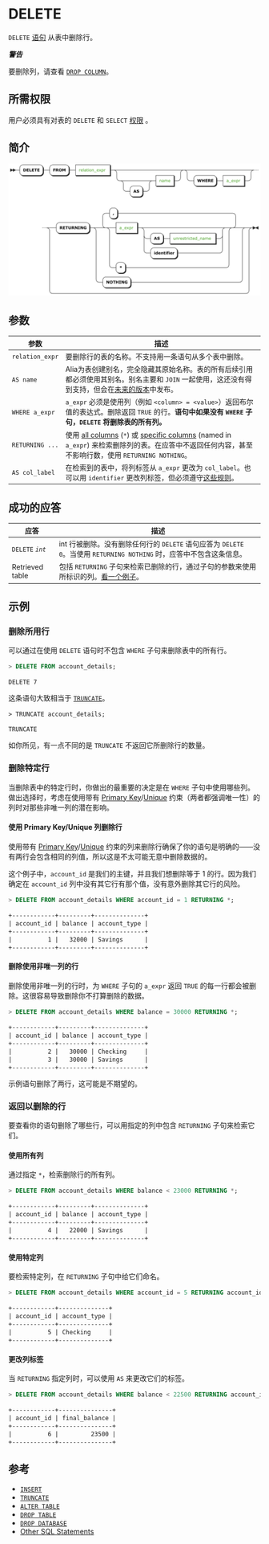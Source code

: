 # DELETE

`DELETE` [语句](sql-statements.html) 从表中删除行。

***警告***

要删除列，请查看 [`DROP COLUMN`](https://www.cockroachlabs.com/docs/stable/drop-column.html)。

## 所需权限

用户必须具有对表的 `DELETE` 和 `SELECT` [权限](privileges.html) 。

## 简介

![](./images/delete.png)

## 参数

| 参数              | 描述                                       |
| --------------- | ---------------------------------------- |
| `relation_expr` | 要删除行的表的名称。不支持用一条语句从多个表中删除。               |
| `AS name`       | Alia为表创建别名，完全隐藏其原始名称。表的所有后续引用都必须使用其别名。别名主要和 `JOIN` 一起使用，这还没有得到支持，但会在[未来的版本](https://github.com/cockroachdb/cockroach/issues/2970)中发布。 |
| `WHERE a_expr`  | `a_expr` 必须是使用列（例如 `<column> = <value>`）返回布尔值的表达式。删除返回 `TRUE` 的行。__语句中如果没有 `WHERE` 子句，`DELETE` 将删除表的所有列。__ |
| `RETURNING ...` | 使用 [all columns](https://www.cockroachlabs.com/docs/stable/delete.html#use-all-columns) (`*`) 或 [specific columns](https://www.cockroachlabs.com/docs/stable/delete.html#use-specific-columns) (named in `a_expr`) 来检索删除列的表。在应答中不返回任何内容，甚至不影响行数，使用 `RETURNING NOTHING`。 |
| `AS col_label`  | 在检索到的表中，将列标签从  `a_expr` 更改为 `col_label`。也可以用 `identifier` 更改列标签，但必须遵守[这些规则](keywords-and-identifiers.html#identifiers)。 |

## 成功的应答

| 应答               | 描述                                       |
| ---------------- | ---------------------------------------- |
| `DELETE` _`int`_ | int 行被删除。没有删除任何行的 `DELETE` 语句应答为 `DELETE 0`。当使用 `RETURNING NOTHING` 时，应答中不包含这条信息。 |
| Retrieved table  | 包括 `RETURNING` 子句来检索已删除的行，通过子句的参数来使用所标识的列。[看一个例子](#return-deleted-rows)。 |

## 示例

### 删除所用行

可以通过在使用 `DELETE` 语句时不包含 `WHERE` 子句来删除表中的所有行。

~~~ sql
> DELETE FROM account_details;
~~~
~~~
DELETE 7
~~~

这条语句大致相当于  [`TRUNCATE`](truncate.html)。

~~~
> TRUNCATE account_details;
~~~
~~~
TRUNCATE
~~~

如你所见，有一点不同的是 `TRUNCATE` 不返回它所删除行的数量。

### 删除特定行

当删除表中的特定行时，你做出的最重要的决定是在 `WHERE` 子句中使用哪些列。做出选择时，考虑在使用带有 [Primary Key](primary-key.html)/[Unique](unique.html) 约束（两者都强调唯一性）的列时对那些非唯一列的潜在影响。

#### 使用 Primary Key/Unique 列删除行

使用带有 [Primary Key](primary-key.html)/[Unique](unique.html) 约束的列来删除行确保了你的语句是明确的——没有两行会包含相同的列值，所以这是不太可能无意中删除数据的。

这个例子中，`account_id` 是我们的主键，并且我们想删除等于 1 的行。因为我们确定在 `account_id` 列中没有其它行有那个值，没有意外删除其它行的风险。

~~~ sql
> DELETE FROM account_details WHERE account_id = 1 RETURNING *;
~~~
~~~
+------------+---------+--------------+
| account_id | balance | account_type |
+------------+---------+--------------+
|          1 |   32000 | Savings      |
+------------+---------+--------------+
~~~

#### 删除使用非唯一列的行

删除使用非唯一列的行时，为 `WHERE` 子句的 `a_expr` 返回 `TRUE` 的每一行都会被删除。这很容易导致删除你不打算删除的数据。

~~~ sql
> DELETE FROM account_details WHERE balance = 30000 RETURNING *;
~~~
~~~
+------------+---------+--------------+
| account_id | balance | account_type |
+------------+---------+--------------+
|          2 |   30000 | Checking     |
|          3 |   30000 | Savings      |
+------------+---------+--------------+
~~~

示例语句删除了两行，这可能是不期望的。

### 返回以删除的行

要查看你的语句删除了哪些行，可以用指定的列中包含 `RETURNING` 子句来检索它们。

#### 使用所有列
通过指定 `*`，检索删除行的所有列。

~~~ sql
> DELETE FROM account_details WHERE balance < 23000 RETURNING *;
~~~
~~~
+------------+---------+--------------+
| account_id | balance | account_type |
+------------+---------+--------------+
|          4 |   22000 | Savings      |
+------------+---------+--------------+
~~~

#### 使用特定列

要检索特定列，在 `RETURNING` 子句中给它们命名。

~~~ sql
> DELETE FROM account_details WHERE account_id = 5 RETURNING account_id, account_type;
~~~
~~~
+------------+--------------+
| account_id | account_type |
+------------+--------------+
|          5 | Checking     |
+------------+--------------+
~~~

#### 更改列标签

当 `RETURNING` 指定列时，可以使用 `AS` 来更改它们的标签。

~~~ sql
> DELETE FROM account_details WHERE balance < 22500 RETURNING account_id, balance AS final_balance;
~~~
~~~
+------------+---------------+
| account_id | final_balance |
+------------+---------------+
|          6 |         23500 |
+------------+---------------+
~~~

## 参考

- [`INSERT`](insert.html)
- [`TRUNCATE`](truncate.html)
- [`ALTER TABLE`](alter-table.html)
- [`DROP TABLE`](drop-table.html)
- [`DROP DATABASE`](drop-database.html)
- [Other SQL Statements](sql-statements.html)
